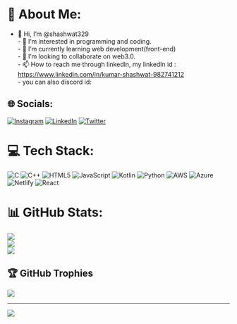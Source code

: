 # 💫 About Me:
- 👋 Hi, I’m @shashwat329<br>- 👀 I’m interested in programming and coding.<br>- 🌱 I’m currently learning web development(front-end)<br>- 💞️ I’m looking to collaborate on web3.0.<br>- 📫 How to reach me through linkedln, my linkedln id : https://www.linkedin.com/in/kumar-shashwat-982741212<br>- you can also discord id: <br>


## 🌐 Socials:
[![Instagram](https://img.shields.io/badge/Instagram-%23E4405F.svg?logo=Instagram&logoColor=white)](https://instagram.com/shsshwtt) [![LinkedIn](https://img.shields.io/badge/LinkedIn-%230077B5.svg?logo=linkedin&logoColor=white)](https://linkedin.com/in/kumar-shashwat27) [![Twitter](https://img.shields.io/badge/Twitter-%231DA1F2.svg?logo=Twitter&logoColor=white)](https://twitter.com/Shsshwtt) 

# 💻 Tech Stack:
![C](https://img.shields.io/badge/c-%2300599C.svg?style=for-the-badge&logo=c&logoColor=white) ![C++](https://img.shields.io/badge/c++-%2300599C.svg?style=for-the-badge&logo=c%2B%2B&logoColor=white) ![HTML5](https://img.shields.io/badge/html5-%23E34F26.svg?style=for-the-badge&logo=html5&logoColor=white) ![JavaScript](https://img.shields.io/badge/javascript-%23323330.svg?style=for-the-badge&logo=javascript&logoColor=%23F7DF1E) ![Kotlin](https://img.shields.io/badge/kotlin-%230095D5.svg?style=for-the-badge&logo=kotlin&logoColor=white) ![Python](https://img.shields.io/badge/python-3670A0?style=for-the-badge&logo=python&logoColor=ffdd54) ![AWS](https://img.shields.io/badge/AWS-%23FF9900.svg?style=for-the-badge&logo=amazon-aws&logoColor=white) ![Azure](https://img.shields.io/badge/azure-%230072C6.svg?style=for-the-badge&logo=azure-devops&logoColor=white) ![Netlify](https://img.shields.io/badge/netlify-%23000000.svg?style=for-the-badge&logo=netlify&logoColor=#00C7B7)  ![React](https://img.shields.io/badge/react-%2320232a.svg?style=for-the-badge&logo=react&logoColor=%2361DAFB)
# 📊 GitHub Stats:
![](https://github-readme-stats.vercel.app/api?username=shashwat329&theme=omni&hide_border=false&include_all_commits=true&count_private=true)<br/>
![](https://github-readme-streak-stats.herokuapp.com/?user=shashwat329&theme=omni&hide_border=false)<br/>
![](https://github-readme-stats.vercel.app/api/top-langs/?username=shashwat329&theme=omni&hide_border=false&include_all_commits=true&count_private=true&layout=compact)

## 🏆 GitHub Trophies
![](https://github-profile-trophy.vercel.app/?username=shashwat329&theme=juicyfresh&no-frame=false&no-bg=true&margin-w=4)

---
[![](https://visitcount.itsvg.in/api?id=shashwat329&icon=0&color=0)](https://visitcount.itsvg.in)

<!-- Proudly created with GPRM ( https://gprm.itsvg.in ) -->

